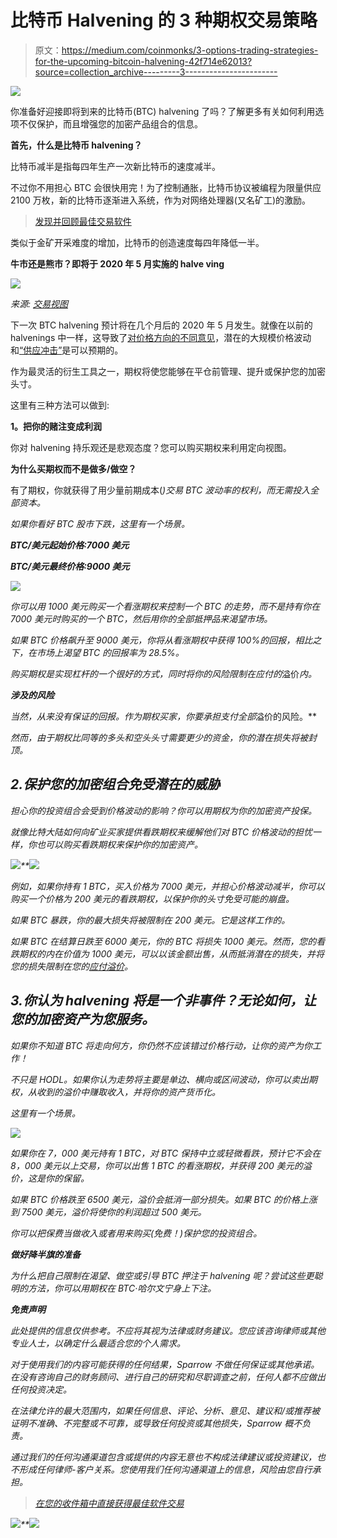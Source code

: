 # 比特币 Halvening 的 3 种期权交易策略

> 原文：<https://medium.com/coinmonks/3-options-trading-strategies-for-the-upcoming-bitcoin-halvening-42f714e62013?source=collection_archive---------3----------------------->

![](img/71be98bde3672454e21c8bfbc546f915.png)

你准备好迎接即将到来的比特币(BTC) halvening 了吗？了解更多有关如何利用选项不仅保护，而且增强您的加密产品组合的信息。

**首先，什么是比特币 halvening？**

比特币减半是指每四年生产一次新比特币的速度减半。

不过你不用担心 BTC 会很快用完！为了控制通胀，比特币协议被编程为限量供应 2100 万枚，新的比特币逐渐进入系统，作为对网络处理器(又名矿工)的激励。

> [发现并回顾最佳交易软件](https://coincodecap.com/category/trading-automation)

类似于金矿开采难度的增加，比特币的创造速度每四年降低一半。

**牛市还是熊市？即将于 2020 年 5 月实施的 halve ving**

![](img/9db15b45427f31689fd21b87fe9e6881.png)

*来源:* [*交易视图*](https://www.tradingview.com/chart/BLX/mcIa8MCn-BITCOIN-Will-the-6000-gap-be-filled-before-the-Halving/)

下一次 BTC halvening 预计将在几个月后的 2020 年 5 月发生。就像在以前的 halvenings 中一样，这导致了[对价格方向的不同意见](https://www.coindesk.com/why-bitcoins-next-halving-may-not-pump-the-price-like-last-time)，潜在的大规模价格波动和[“供应冲击”](https://www.forbes.com/sites/billybambrough/2019/06/14/exciting-bitcoin-progressions-are-building-ahead-of-coming-supply-shock-warns-vc/)是可以预期的。

作为最灵活的衍生工具之一，期权将使您能够在平仓前管理、提升或保护您的加密头寸。

这里有三种方法可以做到:

**1。把你的赌注变成利润**

你对 halvening 持乐观还是悲观态度？您可以购买期权来利用定向视图。

**为什么买期权而不是做多/做空？**

有了期权，你就获得了用少量前期成本([](https://blog.sparrowexchange.com/glossary/premium-payable/)*)交易 BTC 波动率的权利，而无需投入全部资本。*

*如果你看好 BTC 股市下跌，这里有一个场景。*

***BTC/美元起始价格:7000 美元***

***BTC/美元最终价格:9000 美元***

*![](img/fb70b92ae11407e1302be91f5790c71e.png)*

*你可以用 1000 美元购买一个看涨期权来控制一个 BTC 的走势，而不是持有你在 7000 美元时购买的一个 BTC，然后用你的全部抵押品来渴望市场。*

*如果 BTC 价格飙升至 9000 美元，你将从看涨期权中获得 100%的回报，相比之下，在市场上渴望 BTC 的回报率为 28.5%。*

*购买期权是实现杠杆的一个很好的方式，同时将你的风险限制在应付的*溢价*内。*

***涉及的风险***

*当然，从来没有保证的回报。作为期权买家，你要承担支付全部*溢价的风险。**

*然而，由于期权比同等的多头和空头头寸需要更少的资金，你的潜在损失将被封顶。*

## *2.保护您的加密组合免受潜在的威胁*

*担心你的投资组合会受到价格波动的影响？你可以用期权为你的加密资产投保。*

*就像比特大陆如何向矿业买家提供看跌期权来缓解他们对 BTC 价格波动的担忧一样，你也可以购买看跌期权来保护你的加密资产。*

*![](img/badabba804c525148b2fad75e9ac8e28.png)**![](img/89b0c3a08e983b7b388c52351a895bac.png)*

*例如，如果你持有 1 BTC，买入价格为 7000 美元，并担心价格波动减半，你可以购买一个价格为 200 美元的看跌期权，以保护你的头寸免受可能的崩盘。*

*如果 BTC 暴跌，你的最大损失将被限制在 200 美元。它是这样工作的。*

*如果 BTC 在结算日跌至 6000 美元，你的 BTC 将损失 1000 美元。然而，您的看跌期权的内在价值为 1000 美元，可以以该金额出售，从而抵消潜在的损失，并将您的损失限制在您的[应付溢价](https://blog.sparrowexchange.com/glossary/premium-payable/)。*

## *3.你认为 halvening 将是一个非事件？无论如何，让您的加密资产为您服务。*

*如果你不知道 BTC 将走向何方，你仍然不应该错过价格行动，让你的资产为你工作！*

*不只是 HODL。如果你认为走势将主要是单边、横向或区间波动，你可以卖出期权，从收到的溢价中赚取收入，并将你的资产货币化。*

*这里有一个场景。*

*![](img/1984e4ce38ffb6eec153ea983caf11f0.png)*

*如果你在 7，000 美元持有 1 BTC，对 BTC 保持中立或轻微看跌，预计它不会在 8，000 美元以上交易，你可以出售 1 BTC 的看涨期权，并获得 200 美元的溢价，这是你的保留。*

*如果 BTC 价格跌至 6500 美元，溢价会抵消一部分损失。如果 BTC 的价格上涨到 7500 美元，溢价将使你的利润超过 500 美元。*

*你可以把保费当做收入或者用来购买(免费！)保护您的投资组合。*

***做好降半旗的准备***

*为什么把自己限制在渴望、做空或引导 BTC 押注于 halvening 呢？尝试这些更聪明的方法，你可以用期权在 BTC·哈尔文宁身上下注。*

***免责声明***

*此处提供的信息仅供参考。不应将其视为法律或财务建议。您应该咨询律师或其他专业人士，以确定什么最适合您的个人需求。*

*对于使用我们的内容可能获得的任何结果，Sparrow 不做任何保证或其他承诺。在没有咨询自己的财务顾问、进行自己的研究和尽职调查之前，任何人都不应做出任何投资决定。*

*在法律允许的最大范围内，如果任何信息、评论、分析、意见、建议和/或推荐被证明不准确、不完整或不可靠，或导致任何投资或其他损失，Sparrow 概不负责。*

*通过我们的任何沟通渠道包含或提供的内容无意也不构成法律建议或投资建议，也不形成任何律师-客户关系。您使用我们任何沟通渠道上的信息，风险由您自行承担。*

> *[在您的收件箱中直接获得最佳软件交易](https://coincodecap.com/?utm_source=coinmonks)*

*[![](img/7c0b3dfdcbfea594cc0ae7d4f9bf6fcb.png)](https://coincodecap.com/?utm_source=coinmonks)**[![](img/e9dbce386c4f90837b5db529a4c87766.png)](https://coincodecap.com)*